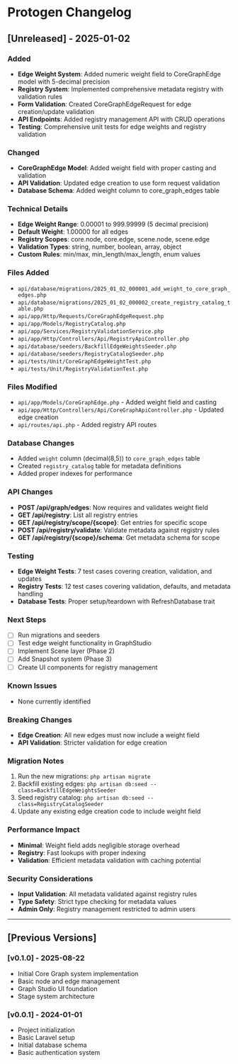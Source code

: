 # Protogen Changelog

## [Unreleased] - 2025-01-02

### Added
- **Edge Weight System**: Added numeric weight field to CoreGraphEdge model with 5-decimal precision
- **Registry System**: Implemented comprehensive metadata registry with validation rules
- **Form Validation**: Created CoreGraphEdgeRequest for edge creation/update validation
- **API Endpoints**: Added registry management API with CRUD operations
- **Testing**: Comprehensive unit tests for edge weights and registry validation

### Changed
- **CoreGraphEdge Model**: Added weight field with proper casting and validation
- **API Validation**: Updated edge creation to use form request validation
- **Database Schema**: Added weight column to core_graph_edges table

### Technical Details
- **Edge Weight Range**: 0.00001 to 999.99999 (5 decimal precision)
- **Default Weight**: 1.00000 for all edges
- **Registry Scopes**: core.node, core.edge, scene.node, scene.edge
- **Validation Types**: string, number, boolean, array, object
- **Custom Rules**: min/max, min_length/max_length, enum values

### Files Added
- `api/database/migrations/2025_01_02_000001_add_weight_to_core_graph_edges.php`
- `api/database/migrations/2025_01_02_000002_create_registry_catalog_table.php`
- `api/app/Http/Requests/CoreGraphEdgeRequest.php`
- `api/app/Models/RegistryCatalog.php`
- `api/app/Services/RegistryValidationService.php`
- `api/app/Http/Controllers/Api/RegistryApiController.php`
- `api/database/seeders/BackfillEdgeWeightsSeeder.php`
- `api/database/seeders/RegistryCatalogSeeder.php`
- `api/tests/Unit/CoreGraphEdgeWeightTest.php`
- `api/tests/Unit/RegistryValidationTest.php`

### Files Modified
- `api/app/Models/CoreGraphEdge.php` - Added weight field and casting
- `api/app/Http/Controllers/Api/CoreGraphApiController.php` - Updated edge creation
- `api/routes/api.php` - Added registry API routes

### Database Changes
- Added `weight` column (decimal(8,5)) to `core_graph_edges` table
- Created `registry_catalog` table for metadata definitions
- Added proper indexes for performance

### API Changes
- **POST /api/graph/edges**: Now requires and validates weight field
- **GET /api/registry**: List all registry entries
- **GET /api/registry/scope/{scope}**: Get entries for specific scope
- **POST /api/registry/validate**: Validate metadata against registry rules
- **GET /api/registry/{scope}/schema**: Get metadata schema for scope

### Testing
- **Edge Weight Tests**: 7 test cases covering creation, validation, and updates
- **Registry Tests**: 12 test cases covering validation, defaults, and metadata handling
- **Database Tests**: Proper setup/teardown with RefreshDatabase trait

### Next Steps
- [ ] Run migrations and seeders
- [ ] Test edge weight functionality in GraphStudio
- [ ] Implement Scene layer (Phase 2)
- [ ] Add Snapshot system (Phase 3)
- [ ] Create UI components for registry management

### Known Issues
- None currently identified

### Breaking Changes
- **Edge Creation**: All new edges must now include a weight field
- **API Validation**: Stricter validation for edge creation

### Migration Notes
1. Run the new migrations: `php artisan migrate`
2. Backfill existing edges: `php artisan db:seed --class=BackfillEdgeWeightsSeeder`
3. Seed registry catalog: `php artisan db:seed --class=RegistryCatalogSeeder`
4. Update any existing edge creation code to include weight field

### Performance Impact
- **Minimal**: Weight field adds negligible storage overhead
- **Registry**: Fast lookups with proper indexing
- **Validation**: Efficient metadata validation with caching potential

### Security Considerations
- **Input Validation**: All metadata validated against registry rules
- **Type Safety**: Strict type checking for metadata values
- **Admin Only**: Registry management restricted to admin users

---

## [Previous Versions]

### [v0.1.0] - 2025-08-22
- Initial Core Graph system implementation
- Basic node and edge management
- Graph Studio UI foundation
- Stage system architecture

### [v0.0.1] - 2024-01-01
- Project initialization
- Basic Laravel setup
- Initial database schema
- Basic authentication system
